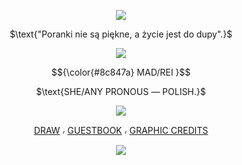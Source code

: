 <p align="center">
<img src="https://files.catbox.moe/h0k9ee.png"/>
</p>
<p align="center">
$\text{"Poranki nie są piękne, a życie jest do dupy".}$
</p>
<p align="center">
<img src="https://media.discordapp.net/attachments/1228392062248947744/1238785226130591755/tumblr_e5f2c7fda6c0ae73c933045a435d94f5_b813830b_1280_1.png?ex=66408c25&is=663f3aa5&hm=f04878e6d6b193588425e6da502df7f86ee8af9113a708f9b0b8f2307971c990&=&format=webp&quality=lossless"/>

<p align="center">

</p>
<p align="center">
$${\color{#8c847a} MAD/REI }$$ 
</p>
<p align="center">
$\text{SHE/ANY PRONOUS ― POLISH.}$
</p>
<p align="center">
<img src="https://files.catbox.moe/21hx0y.png"/>
</p>
<div align="center">

   [DRAW](https://drawme.share-on.me/lPHtNGyIlp) ៸ [GUESTBOOK](https://madraccoon.123guestbook.com) ៸ [GRAPHIC CREDITS](https://www.tumblr.com/deertism/747146752632717312/heather-manson-graphics-f2u-w-credit)
</div>
<p align="center">
<img src="https://files.catbox.moe/rcnjso.png"/>
</p>
